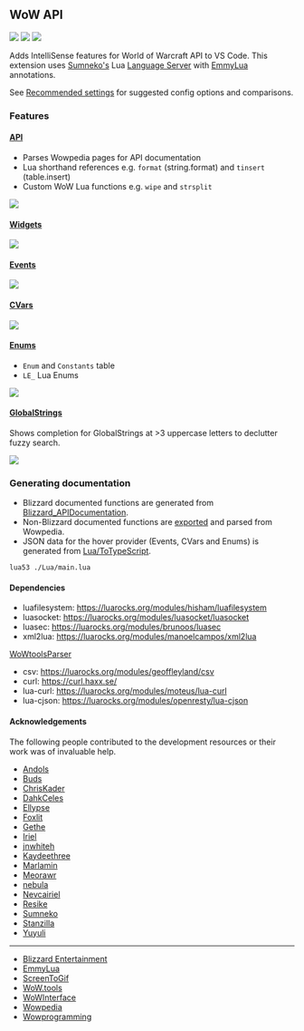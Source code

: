 ## WoW API
[![](https://img.shields.io/github/license/Ketho/vscode-wow-api)](https://opensource.org/licenses/MIT)
[![](https://img.shields.io/github/v/release/Ketho/vscode-wow-api)](https://github.com/Ketho/vscode-wow-api/releases)
[![](https://img.shields.io/badge/wow-9.1.5-yellow)](https://github.com/Gethe/wow-ui-source/tree/9.1.5)

Adds IntelliSense features for World of Warcraft API to VS Code. This extension uses [Sumneko's](https://marketplace.visualstudio.com/items?itemName=sumneko.lua) Lua [Language Server](https://microsoft.github.io/language-server-protocol/) with [EmmyLua](https://github.com/sumneko/lua-language-server/wiki/EmmyLua-Annotations) annotations.

See [Recommended settings](https://github.com/Ketho/vscode-wow-api/wiki/Recommended-settings) for suggested config options and comparisons.

### Features
#### [API](https://wowpedia.fandom.com/wiki/World_of_Warcraft_API)
* Parses Wowpedia pages for API documentation
* Lua shorthand references e.g. `format` (string.format) and `tinsert` (table.insert)
* Custom WoW Lua functions e.g. `wipe` and `strsplit`

![](https://github.com/Ketho/vscode-wow-api/raw/master/img/api.gif)

#### [Widgets](https://wowpedia.fandom.com/wiki/Widget_API)
![](https://github.com/Ketho/vscode-wow-api/raw/master/img/widget.gif)

#### [Events](https://wowpedia.fandom.com/wiki/Events)
![](https://github.com/Ketho/vscode-wow-api/raw/master/img/event.gif)

#### [CVars](https://wowpedia.fandom.com/wiki/Console_variables)
![](https://github.com/Ketho/vscode-wow-api/raw/master/img/cvar.png)

#### [Enums](https://github.com/Ketho/BlizzardInterfaceResources/blob/mainline/Resources/LuaEnum.lua)
* `Enum` and `Constants` table
* `LE_` Lua Enums

![](https://github.com/Ketho/vscode-wow-api/raw/master/img/enum.gif)

#### [GlobalStrings](https://github.com/Ketho/BlizzardInterfaceResources/blob/mainline/Resources/GlobalStrings.lua)
Shows completion for GlobalStrings at >3 uppercase letters to declutter fuzzy search.

![](https://github.com/Ketho/vscode-wow-api/raw/master/img/globalstring.gif)

### Generating documentation
* Blizzard documented functions are generated from [Blizzard_APIDocumentation](https://github.com/Gethe/wow-ui-source/tree/live/AddOns/Blizzard_APIDocumentation).
* Non-Blizzard documented functions are [exported](https://wowpedia.fandom.com/wiki/Special:Export) and parsed from Wowpedia.
* JSON data for the hover provider (Events, CVars and Enums) is generated from [Lua/ToTypeScript](Lua/ToTypeScript).
```
lua53 ./Lua/main.lua
```

#### Dependencies
* luafilesystem: https://luarocks.org/modules/hisham/luafilesystem
* luasocket: https://luarocks.org/modules/luasocket/luasocket
* luasec: https://luarocks.org/modules/brunoos/luasec
* xml2lua: https://luarocks.org/modules/manoelcampos/xml2lua

[WoWtoolsParser](https://github.com/Ketho/WoWtoolsParser)
* csv: https://luarocks.org/modules/geoffleyland/csv
* curl: https://curl.haxx.se/
* lua-curl: https://luarocks.org/modules/moteus/lua-curl
* lua-cjson: https://luarocks.org/modules/openresty/lua-cjson

#### Acknowledgements
The following people contributed to the development resources or their work was of invaluable help.
* [Andols](https://www.curseforge.com/members/andols/projects)
* [Buds](https://github.com/mrbuds)
* [ChrisKader](https://github.com/ChrisKader)
* [DahkCeles](https://www.curseforge.com/members/dahkceles/projects)
* [Ellypse](https://github.com/Ellypse)
* [Foxlit](https://www.townlong-yak.com/)
* [Gethe](https://github.com/Gethe)
* [Iriel](https://wowpedia.fandom.com/wiki/Iriel)
* [jnwhiteh](https://twitter.com/jnwhiteh)
* [Kaydeethree](https://github.com/kaydeethree)
* [Marlamin](https://github.com/Marlamin)
* [Meorawr](https://github.com/Meorawr)
* [nebula](https://github.com/nebularg)
* [Nevcairiel](https://github.com/Nevcairiel)
* [Resike](https://github.com/Resike)
* [Sumneko](https://github.com/Sumneko)
* [Stanzilla](https://github.com/Stanzilla)
* [Yuyuli](https://www.curseforge.com/members/yuyuli/projects)
---
* [Blizzard Entertainment](https://www.blizzard.com/)
* [EmmyLua](https://github.com/EmmyLua)
* [ScreenToGif](https://github.com/NickeManarin/ScreenToGif)
* [WoW.tools](https://wow.tools/)
* [WoWInterface](https://wowinterface.com/)
* [Wowpedia](https://wowpedia.fandom.com/)
* [Wowprogramming](https://wowprogramming.com/)
